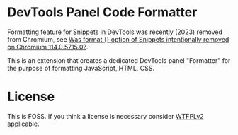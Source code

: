 # DevTools Panel Code Formatter

Formatting feature for Snippets in DevTools was recently (2023) removed from Chromium, see [Was format {} option of Snippets intentionally removed on Chromium 114.0.5715.0?](https://groups.google.com/g/google-chrome-developer-tools/c/-bvBoff3Fzg/m/KHAZK4ENAQAJ).

This is an extension that creates a dedicated DevTools panel "Formatter" for the purpose of formatting JavaScript, HTML, CSS.

# License

This is FOSS. If you think a license is necessary consider [WTFPLv2](http://www.wtfpl.net/about/) applicable.
